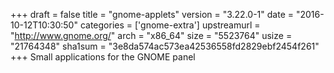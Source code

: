 +++
draft = false
title = "gnome-applets"
version = "3.22.0-1"
date = "2016-10-12T10:30:50"
categories = ['gnome-extra']
upstreamurl = "http://www.gnome.org/"
arch = "x86_64"
size = "5523764"
usize = "21764348"
sha1sum = "3e8da574ac573ea42536558fd2829ebf2454f261"
+++
Small applications for the GNOME panel